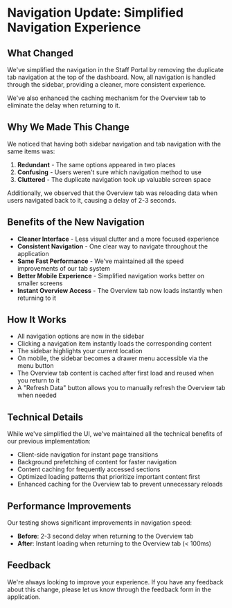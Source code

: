 # Navigation Update: Simplified Navigation Experience

## What Changed

We've simplified the navigation in the Staff Portal by removing the duplicate tab navigation at the top of the dashboard. Now, all navigation is handled through the sidebar, providing a cleaner, more consistent experience.

We've also enhanced the caching mechanism for the Overview tab to eliminate the delay when returning to it.

## Why We Made This Change

We noticed that having both sidebar navigation and tab navigation with the same items was:

1. **Redundant** - The same options appeared in two places
2. **Confusing** - Users weren't sure which navigation method to use
3. **Cluttered** - The duplicate navigation took up valuable screen space

Additionally, we observed that the Overview tab was reloading data when users navigated back to it, causing a delay of 2-3 seconds.

## Benefits of the New Navigation

- **Cleaner Interface** - Less visual clutter and a more focused experience
- **Consistent Navigation** - One clear way to navigate throughout the application
- **Same Fast Performance** - We've maintained all the speed improvements of our tab system
- **Better Mobile Experience** - Simplified navigation works better on smaller screens
- **Instant Overview Access** - The Overview tab now loads instantly when returning to it

## How It Works

- All navigation options are now in the sidebar
- Clicking a navigation item instantly loads the corresponding content
- The sidebar highlights your current location
- On mobile, the sidebar becomes a drawer menu accessible via the menu button
- The Overview tab content is cached after first load and reused when you return to it
- A "Refresh Data" button allows you to manually refresh the Overview tab when needed

## Technical Details

While we've simplified the UI, we've maintained all the technical benefits of our previous implementation:

- Client-side navigation for instant page transitions
- Background prefetching of content for faster navigation
- Content caching for frequently accessed sections
- Optimized loading patterns that prioritize important content first
- Enhanced caching for the Overview tab to prevent unnecessary reloads

## Performance Improvements

Our testing shows significant improvements in navigation speed:

- **Before**: 2-3 second delay when returning to the Overview tab
- **After**: Instant loading when returning to the Overview tab (< 100ms)

## Feedback

We're always looking to improve your experience. If you have any feedback about this change, please let us know through the feedback form in the application. 